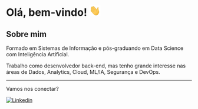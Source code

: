 # Olá, bem-vindo! <img width="30px" height="30" src="https://github.com/SatYu26/SatYu26/raw/master/Assets/Hi.gif" />

## Sobre mim
Formado em Sistemas de Informação e pós-graduando em Data Science com Inteligência Artificial.

Trabalho como desenvolvedor back-end, mas tenho grande interesse nas áreas de Dados, Analytics, Cloud, ML/IA, Segurança e DevOps.

<hr>

Vamos nos conectar?

[![Linkedin](https://img.shields.io/badge/Linkedin-0077B5?style=for-the-badge&logo=linkedin&logoColor=white)](https://www.linkedin.com/in/hugojunior/)
